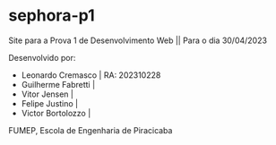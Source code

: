 # sephora-p1
Site para a Prova 1 de Desenvolvimento Web || Para o dia 30/04/2023

Desenvolvido por:
- Leonardo Cremasco | RA: 202310228
- Guilherme Fabretti |
- Vitor Jensen |
- Felipe Justino |
- Victor Bortolozzo |

FUMEP, Escola de Engenharia de Piracicaba
